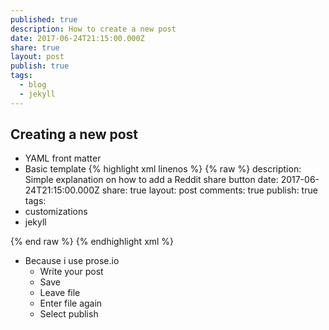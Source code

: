 ```yaml
---
published: true
description: How to create a new post
date: 2017-06-24T21:15:00.000Z
share: true
layout: post
publish: true
tags:
  - blog
  - jekyll
---
```

## Creating a new post

- YAML front matter
 - Basic template
	{% highlight xml linenos %}
	{% raw %}
description: Simple explanation on how to add a Reddit share button
date: 2017-06-24T21:15:00.000Z
share: true
layout: post
comments: true
publish: true
tags:
  - customizations
  - jekyll

{% end raw %}
{% endhighlight xml %}

- Because i use prose.io
	- Write your post
    - Save
    - Leave file
    - Enter file again
    - Select publish
